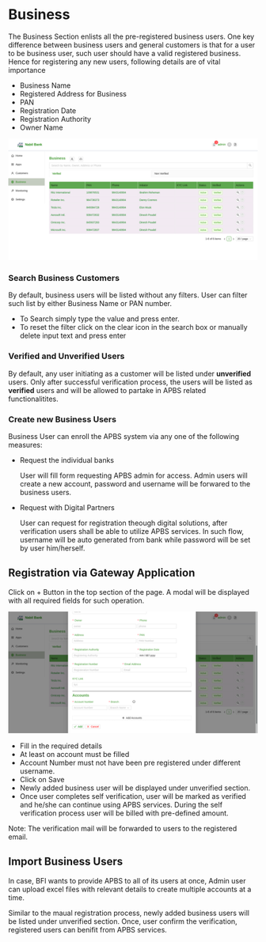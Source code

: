 # Business
The Business Section enlists all the pre-registered business users. One key difference between business users and general customers is that for a user to be business user, such user should have a valid registered business. Hence for registering any new users, following details are of vital importance

* Business Name
* Registered Address for Business
* PAN
* Registration Date
* Registration Authority
* Owner Name
  
![business list](images/business_list.png)

### Search Business Customers
By default, business users will be listed without any filters. User can filter such list by either Business Name or PAN number.

* To Search simply type the value and press enter.
* To reset the filter click on the clear icon in the search box or manually delete input text and press enter

### Verified and Unverified Users
By default, any user initiating as a customer will be listed under **unverified** users. Only after successful verification process, the users will be listed as **verified** users and will be allowed to partake in APBS related functionalitites.

### Create new Business Users
Business User can enroll the APBS system via any one of the following measures:

* Request the individual banks

    User will fill form requesting APBS admin for access. Admin users will create a new account, password and username will be forwared to the business users.

* Request with Digital Partners

    User can request for registration theough digital solutions, after verification users shall be able to utilize APBS services. In such flow, username will be auto generated from bank while password will be set by user him/herself.

## Registration via Gateway Application

Click on + Button in the top section of the page. A modal will be displayed with all required fields for such operation.

![business create](images/business_create.png)

* Fill in the required details
* At least on account must be filled
* Account Number must not have been pre registered under different username.
* Click on Save
* Newly added business user will be displayed under unverified section.
* Once user completes self verification, user will be marked as verified and he/she can continue using APBS services. During the self verification process user will be billed with pre-defined amount.

Note: The verification mail will be forwarded to users to the registered email.

## Import Business Users
In case, BFI wants to provide APBS to all of its users at once, Admin user can upload excel files with relevant details to create multiple accounts at a time.

Similar to the maual registration process, newly added business users will be listed under unverified section. Once, user confirm the verification, registered users can benifit from APBS services.